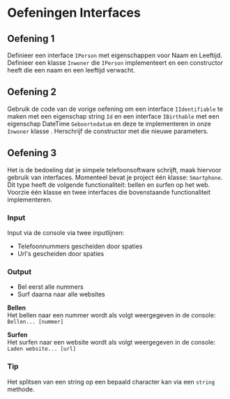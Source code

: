 # Oefeningen Interfaces

## Oefening 1

Definieer een interface `IPerson` met eigenschappen voor Naam en Leeftijd. Definieer een klasse `Inwoner` die `IPerson` implementeert en een constructor heeft die een naam en een leeftijd verwacht.

## Oefening 2

Gebruik de code van de vorige oefening om een interface `IIdentifiable` te maken met een eigenschap string `Id` en een interface `IBirthable` met een eigenschap DateTime `Geboortedatum` en deze te implementeren in onze `Inwoner` klasse . Herschrijf de constructor met die nieuwe parameters.

## Oefening 3

Het is de bedoeling dat je simpele telefoonsoftware schrijft, maak hiervoor gebruik van interfaces. Momenteel bevat je project één klasse: `Smartphone`. Dit type heeft de volgende functionaliteit: bellen en surfen op het web.\
Voorzie één klasse en twee interfaces die bovenstaande functionaliteit implementeren.

### Input

Input via de console via twee inputlijnen:
* Telefoonnummers gescheiden door spaties
* Url's gescheiden door spaties

### Output

* Bel eerst alle nummers
* Surf daarna naar alle websites
  
**Bellen**\
Het bellen naar een nummer wordt als volgt weergegeven in de console: `Bellen... [nummer]`

**Surfen**\
Het surfen naar een website wordt als volgt weergegeven in de console: `Laden website... [url]`

### Tip

Het splitsen van een string op een bepaald character kan via een `string` methode.